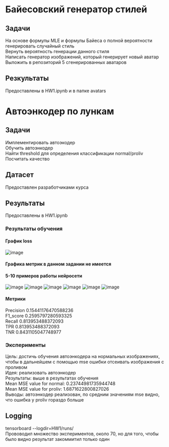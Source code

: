 # Байесовский генератор стилей
## Задачи  
На основе формулы MLE и формулы Байеса о полной вероятности генерировать случайный стиль  
Вернуть вероятность генерации данного стиля  
Написать генератор изображений, который генерирует новый аватар  
Выложить в репозиторий 5 сгенерированных аватаров  
## Резкультаты
Предоставлены в HW1.ipynb и в папке avatars  
# Автоэнкодер по лункам
## Задачи
Имплементировать автоэкодер  
Обучить автоэнкодер  
Найти threshold для определения классификации normal/proliv  
Посчитать качество  
## Датасет
Предоставлен разработчиками курса  
## Результаты
Предоставлены в HW1.ipynb  
### Результаты обучения
#### График loss
![image](https://github.com/BekusovMikhail/deep_generative_models/assets/63633043/8f97f312-4617-4f4e-be83-b2909fdb707c)
#### Графика метрик в данном задании не имеется
#### 5-10 примеров работы нейросети
![image](https://github.com/BekusovMikhail/deep_generative_models/assets/63633043/969c83c7-6f97-4b86-a611-f5d7d60301db)
![image](https://github.com/BekusovMikhail/deep_generative_models/assets/63633043/75a16848-1c74-44bc-969c-82e2a3e8ee4f)
![image](https://github.com/BekusovMikhail/deep_generative_models/assets/63633043/d9f8ca95-9c45-445e-84fd-4d53214750a7)
![image](https://github.com/BekusovMikhail/deep_generative_models/assets/63633043/34d07c14-1fbc-4e74-8cb8-88382c51039f)
![image](https://github.com/BekusovMikhail/deep_generative_models/assets/63633043/aff15718-fe6d-4d9e-b9d3-2304cae4ac99)
![image](https://github.com/BekusovMikhail/deep_generative_models/assets/63633043/16029077-9e4e-4e01-91b7-b0354fb0880f)
#### Метрики
Precision 0.15441176470588236  
F1_score 0.2595797280593325  
Recall 0.813953488372093  
TPR 0.813953488372093  
TNR 0.8431105047748977  
### Эксперименты
Цель: достичь обучения автоэнкодера на нормальных изображениях, чтобы в дальнейшем с помощью mse ошибки отсеивать изображения с проливом  
Идея: реализовать автоэнкодер  
Результаты: выше в результатах обучения  
Mean MSE value for normal: 0.23744981735944748  
Mean MSE value for proliv: 1.6871622800827026  
Выводы: автоэнкодер реализован, по средним значениям mse видно, что ошибка у proliv гораздо больше  
## Logging
tensorboard --logdir=HW1/runs/  
Прововодил множество экспериментов, около 70, но для того, чтобы было видно результат закоммитил только один
